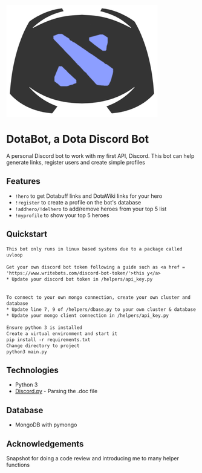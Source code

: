 ![Alt text](/dotabotlogo.png "Title")

# DotaBot, a Dota Discord Bot

A personal Discord bot to work with my first API, Discord. This bot can help generate links, register users and create simple profiles

## Features
* `!hero` to get Dotabuff links and DotaWiki links for your hero
* `!register` to create a profile on the bot's database
* `!addhero/!delhero` to add/remove heroes from your top 5 list
* `!myprofile` to show your top 5 heroes

## Quickstart

```
This bot only runs in linux based systems due to a package called uvloop

Get your own discord bot token following a guide such as <a href = 'https://www.writebots.com/discord-bot-token/'>this y</a>
* Update your discord bot token in /helpers/api_key.py


To connect to your own mongo connection, create your own cluster and database
* Update line 7, 9 of /helpers/dbase.py to your own cluster & database
* Update your mongo client connection in /helpers/api_key.py

Ensure python 3 is installed 
Create a virtual environment and start it
pip install -r requirements.txt
Change directory to project
python3 main.py
```

## Technologies
* Python 3
* <a href = 'https://discordpy.readthedocs.io/en/latest/'>Discord.py</a> - Parsing the .doc file

## Database
* MongoDB with pymongo

## Acknowledgements
Snapshot for doing a code review and introducing me to many helper functions
